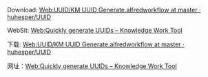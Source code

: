 
Download: [Web:UUID/KM UUID Generate.alfredworkflow at master · huhesper/UUID](https://github.com/huhesper/UUID/raw/master/KM%20UUID%20Generate.alfredworkflow)

WebSit: [Web:Quickly generate UUIDs – Knowledge Work Tool](https://knowledgeworktool.com/quickly-generate-uuids/)

下载: [Web:UUID/KM UUID Generate.alfredworkflow at master · huhesper/UUID](https://github.com/huhesper/UUID/raw/master/KM%20UUID%20Generate.alfredworkflow)

网址：[Web:Quickly generate UUIDs – Knowledge Work Tool](https://knowledgeworktool.com/quickly-generate-uuids/)
